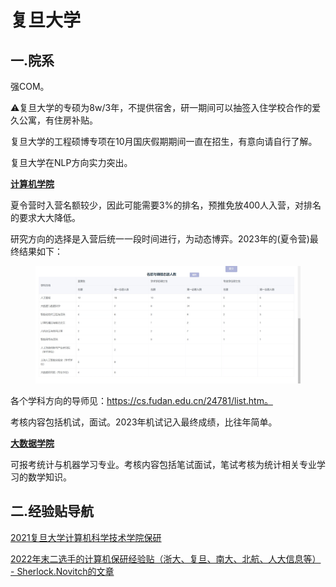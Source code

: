 # 复旦大学

## 一.院系

强COM。

⚠复旦大学的专硕为8w/3年，不提供宿舍，研一期间可以抽签入住学校合作的爱久公寓，有住房补贴。

复旦大学的工程硕博专项在10月国庆假期期间一直在招生，有意向请自行了解。

复旦大学在NLP方向实力突出。

[**计算机学院**](https://cs.fudan.edu.cn/main.htm)

夏令营时入营名额较少，因此可能需要3%的排名，预推免放400人入营，对排名的要求大大降低。

研究方向的选择是入营后统一一段时间进行，为动态博弈。2023年的(夏令营)最终结果如下：

<figure><img src="../.gitbook/assets/fdusummercamp.jpg" alt=""><figcaption></figcaption></figure>

各个学科方向的导师见：https://cs.fudan.edu.cn/24781/list.htm。

考核内容包括机试，面试。2023年机试记入最终成绩，比往年简单。

[**大数据学院**](https://sds.fudan.edu.cn/)

可报考统计与机器学习专业。考核内容包括笔试面试，笔试考核为统计相关专业学习的数学知识。

## 二.经验贴导航

[2021复旦大学计算机科学技术学院保研](http://t.csdnimg.cn/3dWT8)

[2022年末二选手的计算机保研经验贴（浙大、复旦、南大、北航、人大信息等） - Sherlock.Novitch的文章](https://zhuanlan.zhihu.com/p/631063637)
